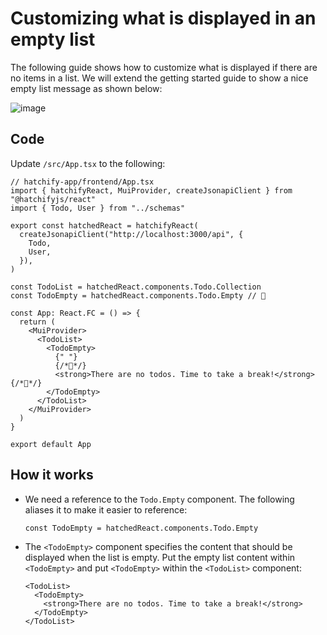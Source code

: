 # Customizing what is displayed in an empty list

The following guide shows how to customize what is displayed if there are no items in a list. We will extend the
getting started guide to show a nice empty list message as shown below:

![image](https://github.com/bitovi/hatchify/assets/78602/9c38bd0c-9196-41b7-89fe-60539c527bf8)

## Code

Update `/src/App.tsx` to the following:

```tsx
// hatchify-app/frontend/App.tsx
import { hatchifyReact, MuiProvider, createJsonapiClient } from "@hatchifyjs/react"
import { Todo, User } from "../schemas"

export const hatchedReact = hatchifyReact(
  createJsonapiClient("http://localhost:3000/api", {
    Todo,
    User,
  }),
)

const TodoList = hatchedReact.components.Todo.Collection
const TodoEmpty = hatchedReact.components.Todo.Empty // 👀

const App: React.FC = () => {
  return (
    <MuiProvider>
      <TodoList>
        <TodoEmpty>
          {" "}
          {/*👀*/}
          <strong>There are no todos. Time to take a break!</strong> {/*👀*/}
        </TodoEmpty>
      </TodoList>
    </MuiProvider>
  )
}

export default App
```

## How it works

- We need a reference to the `Todo.Empty` component. The following aliases it to make it easier to reference:

  ```tsx
  const TodoEmpty = hatchedReact.components.Todo.Empty
  ```

- The `<TodoEmpty>` component specifies the content that should be displayed when the list is empty. Put the empty list content within `<TodoEmpty>` and put `<TodoEmpty>` within the `<TodoList>` component:

  ```tsx
  <TodoList>
    <TodoEmpty>
      <strong>There are no todos. Time to take a break!</strong>
    </TodoEmpty>
  </TodoList>
  ```
